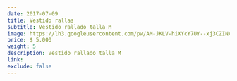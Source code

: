 ```yaml
---
date: 2017-07-09
title: Vestido rallas
subtitle: Vestido rallado talla M
image: https://lh3.googleusercontent.com/pw/AM-JKLV-hiXYcY7UY--xj3CZINAkU5NZOPRxmYeWx9Dt7nDqcKL-Lux7UhmjxRMsMHkFzlfVJAyYYfPeqq9D0sxZFwRC1Vb0t3vrOW8CTQkZJ7as7ZbRfSSUvr1Yij1Qkspi6vyzIWJ_e9fBr-AJaMFGmlkI0g=w466-h621-no?authuser=0
price: $ 5.000
weight: 5
description: Vestido rallado talla M
link: 
exclude: false
---
```

